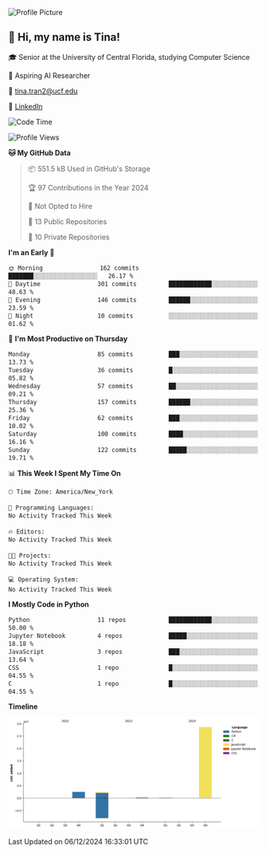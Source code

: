 ![Profile Picture](IMG_4693.png)
## 👋 Hi, my name is Tina!
🎓 Senior at the University of Central Florida, studying Computer Science

🔭 Aspiring AI Researcher

📧 [tina.tran2@ucf.edu](tina.tran2@ucf.edu)  

🔗 [LinkedIn](https://www.linkedin.com/in/tinaungtran/)

<!--
**TTrumpet/TTrumpet** is a ✨ _special_ ✨ repository because its `README.md` (this file) appears on your GitHub profile.

Here are some ideas to get you started:

- 🔭 I’m currently working on ...
- 🌱 I’m currently learning ...
- 👯 I’m looking to collaborate on ...
- 🤔 I’m looking for help with ...
- 💬 Ask me about ...
- 📫 How to reach me: ...
- 😄 Pronouns: ...
- ⚡ Fun fact: ...
-->

<!--START_SECTION:waka-->
![Code Time](http://img.shields.io/badge/Code%20Time-0%20secs-blue)

![Profile Views](http://img.shields.io/badge/Profile%20Views-15-blue)

**🐱 My GitHub Data** 

> 📦 551.5 kB Used in GitHub's Storage 
 > 
> 🏆 97 Contributions in the Year 2024
 > 
> 🚫 Not Opted to Hire
 > 
> 📜 13 Public Repositories 
 > 
> 🔑 10 Private Repositories 
 > 
**I'm an Early 🐤** 

```text
🌞 Morning                162 commits         ███████░░░░░░░░░░░░░░░░░░   26.17 % 
🌆 Daytime                301 commits         ████████████░░░░░░░░░░░░░   48.63 % 
🌃 Evening                146 commits         ██████░░░░░░░░░░░░░░░░░░░   23.59 % 
🌙 Night                  10 commits          ░░░░░░░░░░░░░░░░░░░░░░░░░   01.62 % 
```
📅 **I'm Most Productive on Thursday** 

```text
Monday                   85 commits          ███░░░░░░░░░░░░░░░░░░░░░░   13.73 % 
Tuesday                  36 commits          █░░░░░░░░░░░░░░░░░░░░░░░░   05.82 % 
Wednesday                57 commits          ██░░░░░░░░░░░░░░░░░░░░░░░   09.21 % 
Thursday                 157 commits         ██████░░░░░░░░░░░░░░░░░░░   25.36 % 
Friday                   62 commits          ███░░░░░░░░░░░░░░░░░░░░░░   10.02 % 
Saturday                 100 commits         ████░░░░░░░░░░░░░░░░░░░░░   16.16 % 
Sunday                   122 commits         █████░░░░░░░░░░░░░░░░░░░░   19.71 % 
```


📊 **This Week I Spent My Time On** 

```text
🕑︎ Time Zone: America/New_York

💬 Programming Languages: 
No Activity Tracked This Week

🔥 Editors: 
No Activity Tracked This Week

🐱‍💻 Projects: 
No Activity Tracked This Week

💻 Operating System: 
No Activity Tracked This Week
```

**I Mostly Code in Python** 

```text
Python                   11 repos            ████████████░░░░░░░░░░░░░   50.00 % 
Jupyter Notebook         4 repos             █████░░░░░░░░░░░░░░░░░░░░   18.18 % 
JavaScript               3 repos             ███░░░░░░░░░░░░░░░░░░░░░░   13.64 % 
CSS                      1 repo              █░░░░░░░░░░░░░░░░░░░░░░░░   04.55 % 
C                        1 repo              █░░░░░░░░░░░░░░░░░░░░░░░░   04.55 % 
```



**Timeline**

![Lines of Code chart](https://raw.githubusercontent.com/TTrumpet/TTrumpet/main/assets/bar_graph.png)


 Last Updated on 06/12/2024 16:33:01 UTC
<!--END_SECTION:waka-->
